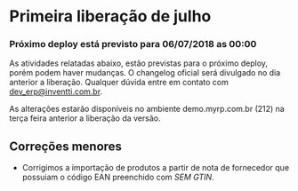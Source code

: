 # Primeira liberação de julho

### Próximo deploy está previsto para 06/07/2018 as 00:00
As atividades relatadas abaixo, estão previstas para o próximo deploy, porém podem haver mudanças. O changelog oficial será divulgado no dia anterior a liberação. Qualquer dúvida entre em contato com dev_erp@inventti.com.br.

As alterações estarão disponíveis no ambiente demo.myrp.com.br (212) na terça feira anterior a liberação da versão.

## Correções menores

* Corrigimos a importação de produtos a partir de nota de fornecedor que possuiam o código EAN preenchido com *SEM GTIN*.
